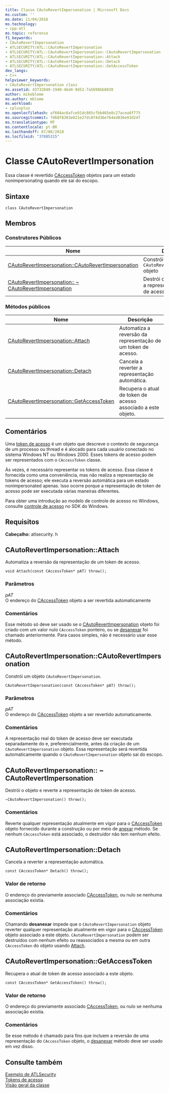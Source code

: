 ```yaml
---
title: Classe CAutoRevertImpersonation | Microsoft Docs
ms.custom: ''
ms.date: 11/04/2016
ms.technology:
- cpp-atl
ms.topic: reference
f1_keywords:
- CAutoRevertImpersonation
- ATLSECURITY/ATL::CAutoRevertImpersonation
- ATLSECURITY/ATL::CAutoRevertImpersonation::CAutoRevertImpersonation
- ATLSECURITY/ATL::CAutoRevertImpersonation::Attach
- ATLSECURITY/ATL::CAutoRevertImpersonation::Detach
- ATLSECURITY/ATL::CAutoRevertImpersonation::GetAccessToken
dev_langs:
- C++
helpviewer_keywords:
- CAutoRevertImpersonation class
ms.assetid: 43732849-1940-4bd4-9d52-7a5698bb8838
author: mikeblome
ms.author: mblome
ms.workload:
- cplusplus
ms.openlocfilehash: af604ac6afce91dc865cfbb465e8c27acea8f775
ms.sourcegitcommit: 7d68f8303e021e27dc8f4d36e764ed836e93d24f
ms.translationtype: MT
ms.contentlocale: pt-BR
ms.lasthandoff: 07/06/2018
ms.locfileid: "37885315"
---
```

# <a name="cautorevertimpersonation-class"></a>Classe CAutoRevertImpersonation
Essa classe é revertido [CAccessToken](../../atl/reference/caccesstoken-class.md) objetos para um estado nonimpersonating quando ele sai do escopo.  
  
## <a name="syntax"></a>Sintaxe  
  
```
class CAutoRevertImpersonation
```  
  
## <a name="members"></a>Membros  
  
### <a name="public-constructors"></a>Construtores Públicos  
  
|Nome|Descrição|  
|----------|-----------------|  
|[CAutoRevertImpersonation::CAutoRevertImpersonation](#cautorevertimpersonation)|Constrói um `CAutoRevertImpersonation` objeto|  
|[CAutoRevertImpersonation:: ~ CAutoRevertImpersonation](#dtor)|Destrói o objeto e reverte a representação de token de acesso.|  
  
### <a name="public-methods"></a>Métodos públicos  
  
|Nome|Descrição|  
|----------|-----------------|  
|[CAutoRevertImpersonation::Attach](#attach)|Automatiza a reversão da representação de um token de acesso.|  
|[CAutoRevertImpersonation::Detach](#detach)|Cancela a reverter a representação automática.|  
|[CAutoRevertImpersonation::GetAccessToken](#getaccesstoken)|Recupera o atual de token de acesso associado a este objeto.|  
  
## <a name="remarks"></a>Comentários  
 Uma [token de acesso](http://msdn.microsoft.com/library/windows/desktop/aa374909) é um objeto que descreve o contexto de segurança de um processo ou thread e é alocado para cada usuário conectado no sistema Windows NT ou Windows 2000. Esses tokens de acesso podem ser representados com o `CAccessToken` classe.  
  
 Às vezes, é necessário representar os tokens de acesso. Essa classe é fornecida como uma conveniência, mas não realiza a representação de tokens de acesso; ele executa a reversão automática para um estado nonimpersonated apenas. Isso ocorre porque a representação de token de acesso pode ser executada várias maneiras diferentes.  
  
 Para obter uma introdução ao modelo de controle de acesso no Windows, consulte [controle de acesso](http://msdn.microsoft.com/library/windows/desktop/aa374860) no SDK do Windows.  
  
## <a name="requirements"></a>Requisitos  
 **Cabeçalho:** atlsecurity. h  
  
##  <a name="attach"></a>  CAutoRevertImpersonation::Attach  
 Automatiza a reversão da representação de um token de acesso.  
  
```
void Attach(const CAccessToken* pAT) throw();
```  
  
### <a name="parameters"></a>Parâmetros  
 *pAT*  
 O endereço do [CAccessToken](../../atl/reference/caccesstoken-class.md) objeto a ser revertida automaticamente  
  
### <a name="remarks"></a>Comentários  
 Esse método só deve ser usado se o [CAutoRevertImpersonation](../../atl/reference/cautorevertimpersonation-class.md) objeto foi criado com um valor nulo `CAccessToken` ponteiro, ou se [desanexar](#detach) foi chamado anteriormente. Para casos simples, não é necessário usar esse método.  
  
##  <a name="cautorevertimpersonation"></a>  CAutoRevertImpersonation::CAutoRevertImpersonation  
 Constrói um objeto `CAutoRevertImpersonation`.  
  
```
CAutoRevertImpersonation(const CAccessToken* pAT) throw();
```  
  
### <a name="parameters"></a>Parâmetros  
 *pAT*  
 O endereço do [CAccessToken](../../atl/reference/caccesstoken-class.md) objeto a ser revertido automaticamente.  
  
### <a name="remarks"></a>Comentários  
 A representação real do token de acesso deve ser executada separadamente do e, preferencialmente, antes da criação de um `CAutoRevertImpersonation` objeto. Essa representação será revertida automaticamente quando o `CAutoRevertImpersonation` objeto sai do escopo.  
  
##  <a name="dtor"></a>  CAutoRevertImpersonation:: ~ CAutoRevertImpersonation  
 Destrói o objeto e reverte a representação de token de acesso.  
  
```
~CAutoRevertImpersonation() throw();
```  
  
### <a name="remarks"></a>Comentários  
 Reverte qualquer representação atualmente em vigor para o [CAccessToken](../../atl/reference/caccesstoken-class.md) objeto fornecido durante a construção ou por meio de [anexar](#attach) método. Se nenhum `CAccessToken` está associado, o destruidor não tem nenhum efeito.  
  
##  <a name="detach"></a>  CAutoRevertImpersonation::Detach  
 Cancela a reverter a representação automática.  
  
```
const CAccessToken* Detach() throw();
```  
  
### <a name="return-value"></a>Valor de retorno  
 O endereço do previamente associado [CAccessToken](../../atl/reference/caccesstoken-class.md), ou nulo se nenhuma associação existia.  
  
### <a name="remarks"></a>Comentários  
 Chamando **desanexar** impede que o `CAutoRevertImpersonation` objeto reverter qualquer representação atualmente em vigor para o [CAccessToken](../../atl/reference/caccesstoken-class.md) objeto associado a este objeto. `CAutoRevertImpersonation` podem ser destruídos com nenhum efeito ou reassociados a mesma ou em outra `CAccessToken` do objeto usando [Attach](#attach).  
  
##  <a name="getaccesstoken"></a>  CAutoRevertImpersonation::GetAccessToken  
 Recupera o atual de token de acesso associado a este objeto.  
  
```
const CAccessToken* GetAccessToken() throw();
```  
  
### <a name="return-value"></a>Valor de retorno  
 O endereço do previamente associado [CAccessToken](../../atl/reference/caccesstoken-class.md), ou nulo se nenhuma associação existia.  
  
### <a name="remarks"></a>Comentários  
 Se esse método é chamado para fins que incluem a reversão de uma representação do `CAccessToken` objeto, o [desanexar](#detach) método deve ser usado em vez disso.  
  
## <a name="see-also"></a>Consulte também  
 [Exemplo de ATLSecurity](../../visual-cpp-samples.md)   
 [Tokens de acesso](http://msdn.microsoft.com/library/windows/desktop/aa374909)   
 [Visão geral da classe](../../atl/atl-class-overview.md)
